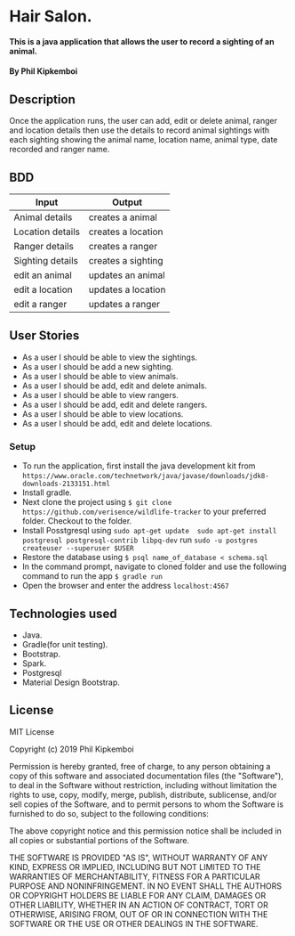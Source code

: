 # Hair Salon.
#### This is a java application that allows the user to record a sighting of an animal. 
#### By **Phil Kipkemboi**
## Description
Once the application runs, the user can add, edit or delete animal, ranger and location details then use the details 
to record animal sightings with each sighting showing the animal name, location name, animal type, date recorded and 
ranger name.

## BDD
| Input           | Output            |
|-----------------|-------------------|
| Animal details | creates a animal |
| Location details  | creates a location  |
| Ranger details | creates a ranger |
| Sighting details  | creates a sighting  |
| edit an animal   | updates an animal  |
| edit a location  | updates a location |
| edit a ranger   | updates a ranger  |

## User Stories
* As a user I should be able to view the sightings.
* As a user I should be add a new sighting.
* As a user I should be able to view animals.
* As a user I should be add, edit and delete animals.
* As a user I should be able to view rangers.
* As a user I should be add, edit and delete rangers.
* As a user I should be able to view locations.
* As a user I should be add, edit and delete locations.


### Setup
* To run the application, first install the java development kit from `https://www.oracle.com/technetwork/java/javase/downloads/jdk8-downloads-2133151.html`
* Install gradle.
* Next clone the project using `$ git clone https://github.com/verisence/wildlife-tracker` to your preferred folder. 
Checkout to the folder.
* Install Posstgresql using 
`sudo apt-get update 
 sudo apt-get install postgresql postgresql-contrib libpq-dev`
 run
 `sudo -u postgres createuser --superuser $USER`
* Restore the database using
`$ psql name_of_database < schema.sql`
* In the command prompt, navigate to cloned folder and use the following command to run the app `$ gradle run`
* Open the browser and enter the address `localhost:4567`

## Technologies used
* Java.
* Gradle(for unit testing).
* Bootstrap.
* Spark.
* Postgresql
* Material Design Bootstrap.

## License
MIT License

Copyright (c) 2019 Phil Kipkemboi

Permission is hereby granted, free of charge, to any person obtaining a copy
of this software and associated documentation files (the "Software"), to deal
in the Software without restriction, including without limitation the rights
to use, copy, modify, merge, publish, distribute, sublicense, and/or sell
copies of the Software, and to permit persons to whom the Software is
furnished to do so, subject to the following conditions:

The above copyright notice and this permission notice shall be included in all
copies or substantial portions of the Software.

THE SOFTWARE IS PROVIDED "AS IS", WITHOUT WARRANTY OF ANY KIND, EXPRESS OR
IMPLIED, INCLUDING BUT NOT LIMITED TO THE WARRANTIES OF MERCHANTABILITY,
FITNESS FOR A PARTICULAR PURPOSE AND NONINFRINGEMENT. IN NO EVENT SHALL THE
AUTHORS OR COPYRIGHT HOLDERS BE LIABLE FOR ANY CLAIM, DAMAGES OR OTHER
LIABILITY, WHETHER IN AN ACTION OF CONTRACT, TORT OR OTHERWISE, ARISING FROM,
OUT OF OR IN CONNECTION WITH THE SOFTWARE OR THE USE OR OTHER DEALINGS IN THE
SOFTWARE.